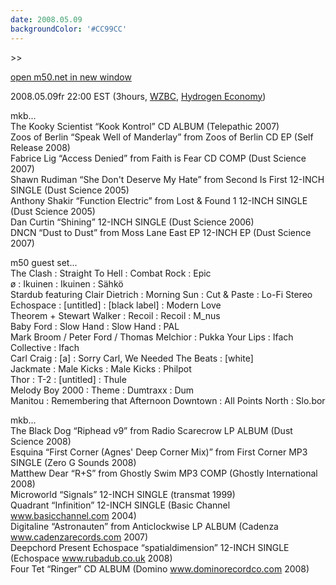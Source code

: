 ```yaml
---
date: 2008.05.09
backgroundColor: '#CC99CC'
---
```


\>>

[open m50.net in new window  
](http://m50.net/)

2008.05.09fr 22:00 EST (3hours, [WZBC](http://www.wzbc.org/), [Hydrogen Economy](http://hydrogenproject.com/))

mkb...  
The Kooky Scientist “Kook Kontrol” CD ALBUM (Telepathic 2007)  
Zoos of Berlin “Speak Well of Manderlay” from Zoos of Berlin CD EP (Self Release 2008)  
Fabrice Lig “Access Denied” from Faith is Fear CD COMP (Dust Science 2007)  
Shawn Rudiman “She Don't Deserve My Hate” from Second Is First 12-INCH SINGLE (Dust Science 2005)  
Anthony Shakir “Function Electric” from Lost & Found 1 12-INCH SINGLE (Dust Science 2005)  
Dan Curtin “Shining” 12-INCH SINGLE (Dust Science 2006)  
DNCN “Dust to Dust” from Moss Lane East EP 12-INCH EP (Dust Science 2007)  

m50 guest set...  
The Clash : Straight To Hell : Combat Rock : Epic  
ø : Ikuinen : Ikuinen : Sähkö  
Stardub featuring Clair Dietrich : Morning Sun : Cut & Paste : Lo-Fi Stereo  
Echospace : \[untitled\] : \[black label\] : Modern Love  
Theorem + Stewart Walker : Recoil : Recoil : M\_nus  
Baby Ford : Slow Hand : Slow Hand : PAL  
Mark Broom / Peter Ford / Thomas Melchior : Pukka Your Lips : Ifach Collective : Ifach  
Carl Craig : \[a\] : Sorry Carl, We Needed The Beats : \[white\]  
Jackmate : Male Kicks : Male Kicks : Philpot  
Thor : T-2 : \[untitled\] : Thule  
Melody Boy 2000 : Theme : Dumtraxx : Dum  
Manitou : Remembering that Afternoon Downtown : All Points North : Slo.bor  

mkb...  
The Black Dog “Riphead v9” from Radio Scarecrow LP ALBUM (Dust Science 2008)  
Esquina “First Corner (Agnes' Deep Corner Mix)” from First Corner MP3 SINGLE (Zero G Sounds 2008)  
Matthew Dear “R+S” from Ghostly Swim MP3 COMP (Ghostly International 2008)  
Microworld “Signals” 12-INCH SINGLE (transmat 1999)  
Quadrant “Infinition” 12-INCH SINGLE (Basic Channel www.basicchannel.com 2004)  
Digitaline “Astronauten” from Anticlockwise LP ALBUM (Cadenza www.cadenzarecords.com 2007)  
Deepchord Present Echospace “spatialdimension” 12-INCH SINGLE (Echospace www.rubadub.co.uk 2008)  
Four Tet “Ringer” CD ALBUM (Domino www.dominorecordco.com 2008)